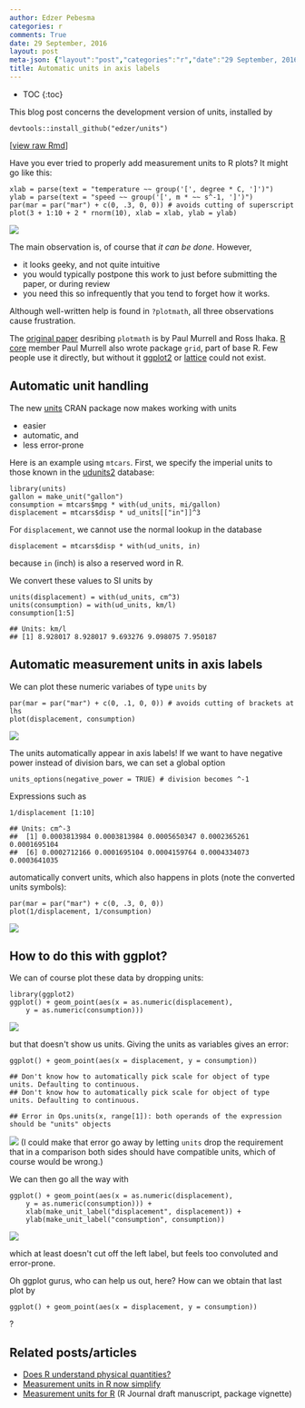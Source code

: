 ```yaml
---
author: Edzer Pebesma
categories: r
comments: True
date: 29 September, 2016
layout: post
meta-json: {"layout":"post","categories":"r","date":"29 September, 2016","author":"Edzer Pebesma","comments":true,"title":"Automatic units in axis labels"}
title: Automatic units in axis labels
---
```


* TOC 
{:toc}

This blog post concerns the development version of units, installed by

    devtools::install_github("edzer/units")

\[[view raw
Rmd](https://raw.githubusercontent.com/edzer/r-spatial/gh-pages/_rmd/2016-09-29-plot_units.Rmd)\]

Have you ever tried to properly add measurement units to R plots? It
might go like this:

    xlab = parse(text = "temperature ~~ group('[', degree * C, ']')")
    ylab = parse(text = "speed ~~ group('[', m * ~~ s^-1, ']')")
    par(mar = par("mar") + c(0, .3, 0, 0)) # avoids cutting of superscript
    plot(3 + 1:10 + 2 * rnorm(10), xlab = xlab, ylab = ylab)

![](/images/plot-units1-1.png)

The main observation is, of course that *it can be done*. However,

-   it looks geeky, and not quite intuitive
-   you would typically postpone this work to just before submitting the
    paper, or during review
-   you need this so infrequently that you tend to forget how it works.

Although well-written help is found in `?plotmath`, all three
observations cause frustration.

The [original
paper](http://www.stat.washington.edu/fritz/DATAFILES498B2008/MathinR.pdf)
desribing `plotmath` is by Paul Murrell and Ross Ihaka. [R
core](https://www.r-project.org/contributors.html) member Paul Murrell
also wrote package `grid`, part of base R. Few people use it directly,
but without it [ggplot2](https://cran.r-project.org/package=ggplot2) or
[lattice](https://cran.r-project.org/package=lattice) could not exist.

Automatic unit handling
-----------------------

The new [units](https://cran.r-project.org/package=units) CRAN package
now makes working with units

-   easier
-   automatic, and
-   less error-prone

Here is an example using `mtcars`. First, we specify the imperial units
to those known in the
[udunits2](https://www.unidata.ucar.edu/software/udunits/udunits-2.2.20/doc/udunits/udunits2.html#Database)
database:

    library(units)
    gallon = make_unit("gallon")
    consumption = mtcars$mpg * with(ud_units, mi/gallon)
    displacement = mtcars$disp * ud_units[["in"]]^3

For `displacement`, we cannot use the normal lookup in the database

    displacement = mtcars$disp * with(ud_units, in)

because `in` (inch) is also a reserved word in R.

We convert these values to SI units by

    units(displacement) = with(ud_units, cm^3)
    units(consumption) = with(ud_units, km/l)
    consumption[1:5]

    ## Units: km/l
    ## [1] 8.928017 8.928017 9.693276 9.098075 7.950187

Automatic measurement units in axis labels
------------------------------------------

We can plot these numeric variabes of type `units` by

    par(mar = par("mar") + c(0, .1, 0, 0)) # avoids cutting of brackets at lhs
    plot(displacement, consumption)

![](/images/plot-units2-1.png)

The units automatically appear in axis labels! If we want to have
negative power instead of division bars, we can set a global option

    units_options(negative_power = TRUE) # division becomes ^-1

Expressions such as

    1/displacement [1:10]

    ## Units: cm^-3
    ##  [1] 0.0003813984 0.0003813984 0.0005650347 0.0002365261 0.0001695104
    ##  [6] 0.0002712166 0.0001695104 0.0004159764 0.0004334073 0.0003641035

automatically convert units, which also happens in plots (note the
converted units symbols):

    par(mar = par("mar") + c(0, .3, 0, 0))
    plot(1/displacement, 1/consumption)

![](/images/plot-units3-1.png)

How to do this with ggplot?
---------------------------

We can of course plot these data by dropping units:

    library(ggplot2)
    ggplot() + geom_point(aes(x = as.numeric(displacement), 
        y = as.numeric(consumption)))

![](/images/plot-units4-1.png)

but that doesn't show us units. Giving the units as variables gives an
error:

    ggplot() + geom_point(aes(x = displacement, y = consumption))

    ## Don't know how to automatically pick scale for object of type units. Defaulting to continuous.
    ## Don't know how to automatically pick scale for object of type units. Defaulting to continuous.

    ## Error in Ops.units(x, range[1]): both operands of the expression should be "units" objects

![](xx_files/figure-markdown_mmd/unnamed-chunk-7-1.png) (I could make
that error go away by letting `units` drop the requirement that in a
comparison both sides should have compatible units, which of course
would be wrong.)

We can then go all the way with

    ggplot() + geom_point(aes(x = as.numeric(displacement), 
        y = as.numeric(consumption))) +
        xlab(make_unit_label("displacement", displacement)) +
        ylab(make_unit_label("consumption", consumption))

![](/images/plot-units5-1.png)

which at least doesn't cut off the left label, but feels too convoluted
and error-prone.

Oh ggplot gurus, who can help us out, here? How can we obtain that last
plot by

    ggplot() + geom_point(aes(x = displacement, y = consumption))

?

Related posts/articles
----------------------

-   [Does R understand physical
    quantities?](http://r-spatial.org/r/2016/06/10/units.html)
-   [Measurement units in R now
    simplify](http://r-spatial.org/r/2016/08/16/units2.html)
-   [Measurement units for
    R](https://cran.r-project.org/web/packages/units/vignettes/measurement_units_in_R.pdf)
    (R Journal draft manuscript, package vignette)
